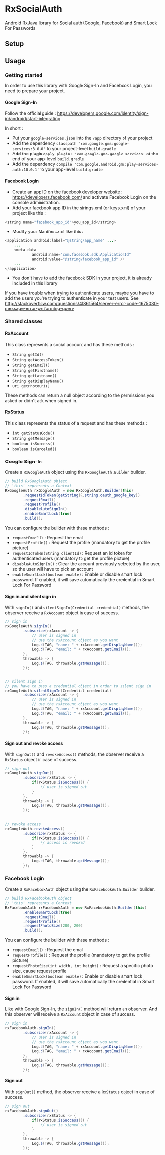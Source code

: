 # RxSocialAuth
Android RxJava library for Social auth (Google, Facebook) and Smart Lock For Passwords

## Setup

## Usage

### Getting started

In order to use this library with Google Sign-In and Facebook Login, you need to prepare your project.

#### Google Sign-In
Follow the official guide : https://developers.google.com/identity/sign-in/android/start-integrating

In short : 
* Put your `google-services.json` into the `/app` directory of your project
* Add the dependency `classpath 'com.google.gms:google-services:3.0.0'`  to your project-level `build.gradle`
* Add the plugin `apply plugin: 'com.google.gms.google-services'` at the end of your app-level `build.gradle`
* Add the dependency `compile 'com.google.android.gms:play-services-auth:10.0.1'`  to your app-level `build.gradle`

#### Facebook Login
* Create an app ID on the facebook developer website : https://developers.facebook.com/ and activate Facebook Login on the console administration.
* Add your facebook app ID in the strings.xml (or keys.xml) of your project like this : 
```java
<string name="facebook_app_id">you_app_id</string>
```
* Modify your Manifest.xml like this : 
```java
<application android:label="@string/app_name" ...>
    ...
    <meta-data
            android:name="com.facebook.sdk.ApplicationId"
            android:value="@string/facebook_app_id" />
    ...
</application>
```
* You don't have to add the facebook SDK in your project, it is already included in this library

If you have trouble when trying to authenticate users, maybe you have to add the users you're trying to authenticate in your test users. See http://stackoverflow.com/questions/41861564/server-error-code-1675030-message-error-performing-query


### Shared classes

#### RxAccount
This class represents a social account and has these methods :
* `String getId()`
* `String getAccessToken()`
* `String getEmail()`
* `String getFirstname()`
* `String getLastname()`
* `String getDisplayName()`
* `Uri getPhotoUri()`

These methods can return a null object according to the permissions you asked or didn't ask when signed in.

#### RxStatus
This class represents the status of a request and has these methods : 
* `int getStatusCode()`
* `String getMessage()`
* `boolean isSuccess()`
* `boolean isCanceled()`


### Google Sign-In
Create a `RxGoogleAuth` object using the `RxGoogleAuth.Builder` builder.
```java
// build RxGoogleAuth object
// 'this' represents a Context
RxGoogleAuth rxGoogleAuth = new RxGoogleAuth.Builder(this)
        .requestIdToken(getString(R.string.oauth_google_key))
        .requestEmail()
        .requestProfile()
        .disableAutoSignIn()
        .enableSmartLock(true)
        .build();
```
You can configure the builder with these methods : 
* `requestEmail()` : Request the email 
* `requestProfile()` : Request the profile (mandatory to get the profile picture) 
* `requestIdToken(String clientId)` : Request an id token for authenticated users (mandatory to get the profile picture) 
* `disableAutoSignIn()` : Clear the account previously selected by the user, so the user will have to pick an account
* `enableSmartLock(boolean enable)` : Enable or disable smart lock password. If enabled, it will save automatically the credential in Smart Lock For Password

#### Sign in and silent sign in
With `signIn()` and `silentSignIn(Credential credential)` methods, the observer receive a `RxAccount` object in case of success.
```java
// sign in
rxGoogleAuth.signIn()
        .subscribe(rxAccount -> {
            // user is signed in
            // use the rxAccount object as you want
            Log.d(TAG, "name: " + rxAccount.getDisplayName());
            Log.d(TAG, "email: " + rxAccount.getEmail());
        }, 
        throwable -> {
            Log.e(TAG, throwable.getMessage());
        });


// silent sign in
// you have to pass a credential object in order to silent sign in
rxGoogleAuth.silentSignIn(Credential credential)
        .subscribe(rxAccount -> {
            // user is signed in
            // use the rxAccount object as you want
            Log.d(TAG, "name: " + rxAccount.getDisplayName());
            Log.d(TAG, "email: " + rxAccount.getEmail());
        }, 
        throwable -> {
            Log.e(TAG, throwable.getMessage());
        });
```

#### Sign out and revoke access
With `signOut()` and `revokeAccess()` methods, the observer receive a `RxStatus` object in case of success.
```java
// sign out
rxGoogleAuth.signOut()
        .subscribe(rxStatus -> {
            if(rxStatus.isSuccess()) {
                // user is signed out
            }
        }, 
        throwable -> {
            Log.e(TAG, throwable.getMessage());
        });
       
       
// revoke access
rxGoogleAuth.revokeAccess()
        .subscribe(rxStatus -> {
            if(rxStatus.isSuccess()) {
                // access is revoked
            }
        }, 
        throwable -> {
            Log.e(TAG, throwable.getMessage());
        }); 
```


### Facebook Login
Create a `RxFacebookAuth` object using the `RxFacebookAuth.Builder` builder.
```java
// build RxFacebookAuth object
// 'this' represents a Context
RxFacebookAuth rxFacebookAuth = new RxFacebookAuth.Builder(this)
        .enableSmartLock(true)
        .requestEmail()
        .requestProfile()
        .requestPhotoSize(200, 200)
        .build();
```
You can configure the builder with these methods : 
* `requestEmail()` : Request the email 
* `requestProfile()` : Request the profile (mandatory to get the profile picture) 
* `requestPhotoSize(int width, int height)` : Request a specific photo size, cause request profile
* `enableSmartLock(boolean enable)` : Enable or disable smart lock password. If enabled, it will save automatically the credential in Smart Lock For Password

#### Sign in 
Like with Google Sign-In, the `signIn()` method will return an observer. And this observer will receive a `RxAccount` object in case of success.
```java
// sign in
rxFacebookAuth.signIn()
        .subscribe(rxAccount -> {
            // user is signed in
            // use the rxAccount object as you want
            Log.d(TAG, "name: " + rxAccount.getDisplayName());
            Log.d(TAG, "email: " + rxAccount.getEmail());
        }, 
        throwable -> {
            Log.e(TAG, throwable.getMessage());
        });
```

#### Sign out 
With `signOut()` method, the observer receive a `RxStatus` object in case of success.
```java
// sign out
rxFacebookAuth.signOut()
        .subscribe(rxStatus -> {
            if(rxStatus.isSuccess()) {
                // user is signed out
            }
        }, 
        throwable -> {
            Log.e(TAG, throwable.getMessage());
        });
```
